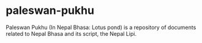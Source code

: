# paleswan-pukhu
Paleswan Pukhu (In Nepal Bhasa: Lotus pond) is a repository of documents related to Nepal Bhasa and its script, the Nepal Lipi.
